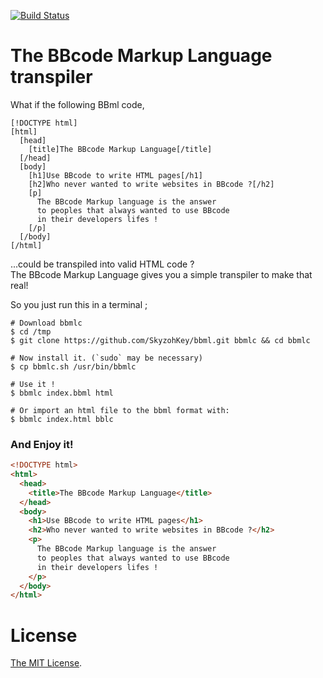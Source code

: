 [![Build Status](https://travis-ci.org/SkyzohKey/bbmlc.svg?branch=master)](https://travis-ci.org/SkyzohKey/bbmlc)

# The BBcode Markup Language transpiler
What if the following BBml code,

```bbcode
[!DOCTYPE html]
[html]
  [head]
    [title]The BBcode Markup Language[/title]
  [/head]
  [body]
    [h1]Use BBcode to write HTML pages[/h1]
    [h2]Who never wanted to write websites in BBcode ?[/h2]
    [p]
      The BBcode Markup language is the answer
      to peoples that always wanted to use BBcode
      in their developers lifes !
    [/p]
  [/body]
[/html]
```

...could be transpiled into valid HTML code ?  
The BBcode Markup Language gives you a simple transpiler to make that real!

So you just run this in a terminal ;
```shell
# Download bbmlc
$ cd /tmp
$ git clone https://github.com/SkyzohKey/bbml.git bbmlc && cd bbmlc

# Now install it. (`sudo` may be necessary)
$ cp bbmlc.sh /usr/bin/bbmlc

# Use it !
$ bbmlc index.bbml html

# Or import an html file to the bbml format with:
$ bbmlc index.html bblc
```

### And Enjoy it!

```html
<!DOCTYPE html>
<html>
  <head>
    <title>The BBcode Markup Language</title>
  </head>
  <body>
    <h1>Use BBcode to write HTML pages</h1>
    <h2>Who never wanted to write websites in BBcode ?</h2>
    <p>
      The BBcode Markup language is the answer
      to peoples that always wanted to use BBcode
      in their developers lifes !
    </p>
  </body>
</html>
```

# License
[The MIT License](LICENSE).
